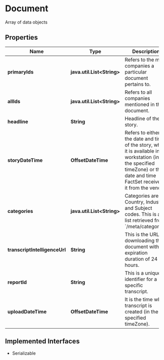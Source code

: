 

# Document

Array of data objects

## Properties

Name | Type | Description | Notes
------------ | ------------- | ------------- | -------------
**primaryIds** | **java.util.List&lt;String&gt;** | Refers to the main companies a particular document pertains to. |  [optional]
**allIds** | **java.util.List&lt;String&gt;** | Refers to all companies mentioned in the document.  |  [optional]
**headline** | **String** | Headline of the story. |  [optional]
**storyDateTime** | **OffsetDateTime** | Refers to either the date and time of the story, when it is available in workstation (in the specified timeZone) or the date and time FactSet received it from the vendor. |  [optional]
**categories** | **java.util.List&lt;String&gt;** | Categories are Country, Industry, and Subject codes. This is a list retrieved from &#x60;/meta/categories&#x60; |  [optional]
**transcriptIntelligenceUrl** | **String** | This is the URL for downloading the document with an expiration duration of 24 hours. |  [optional]
**reportId** | **String** | This is a unique identifier for a specific transcript. |  [optional]
**uploadDateTime** | **OffsetDateTime** | It is the time when transcript is created (in the specified timeZone).                     |  [optional]


## Implemented Interfaces

* Serializable


